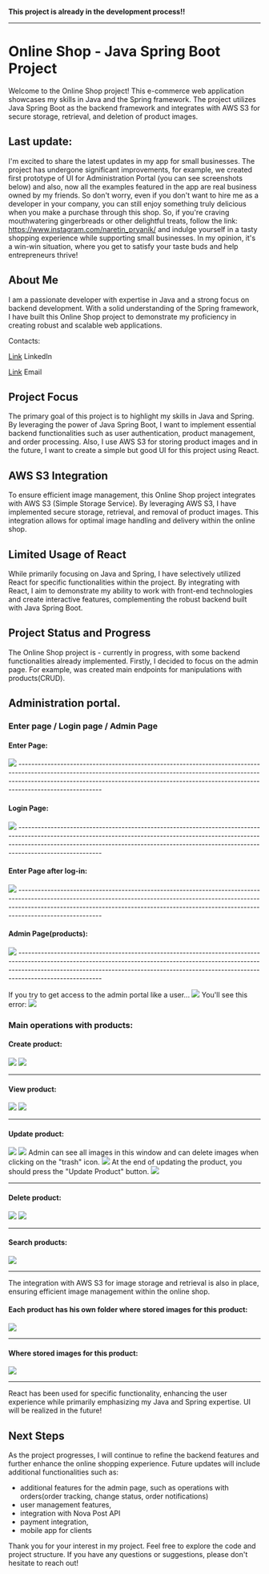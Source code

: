 **This project is already in the development process!!**

-------------------------------------------------

# Online Shop - Java Spring Boot Project

Welcome to the Online Shop project! This e-commerce web application showcases my skills in Java and the Spring framework. The project utilizes Java Spring Boot as the backend framework and integrates with AWS S3 for secure storage, retrieval, and deletion of product images.
## Last update:
I'm excited to share the latest updates in my app for small businesses. The project has undergone significant improvements, for example, we created first prototype of UI for Administration Portal (you can see screenshots below) and also, now all the examples featured in the app are real business owned by my friends. So don't worry, even if you don't want to hire me as a developer in your company, you can still enjoy something truly delicious when you make a purchase through this shop. So, if you're craving mouthwatering gingerbreads or other delightful treats, follow the link: https://www.instagram.com/naretin_pryanik/
and indulge yourself in a tasty shopping experience while supporting small businesses.
In my opinion, it's a win-win situation, where you get to satisfy your taste buds and help entrepreneurs thrive!
## About Me
I am a passionate developer with expertise in Java and a strong focus on backend development. With a solid understanding of the Spring framework, I have built this Online Shop project to demonstrate my proficiency in creating robust and scalable web applications.

Contacts:

[Link](https://www.linkedin.com/in/andrii-seleznov-32142721a/) LinkedIn

[Link](https://mail.google.com/mail/?view=cm&to=seleznov.andriy@gmail.com) Email
## Project Focus
The primary goal of this project is to highlight my skills in Java and Spring. By leveraging the power of Java Spring Boot, I want to implement essential backend functionalities such as user authentication, product management, and order processing. Also, I use AWS S3 for storing product images and in the future, I want to create a simple but good UI for this project using React.
## AWS S3 Integration
To ensure efficient image management, this Online Shop project integrates with AWS S3 (Simple Storage Service). By leveraging AWS S3, I have implemented secure storage, retrieval, and removal of product images. This integration allows for optimal image handling and delivery within the online shop.

## Limited Usage of React
While primarily focusing on Java and Spring, I have selectively utilized React for specific functionalities within the project. By integrating with React, I aim to demonstrate my ability to work with front-end technologies and create interactive features, complementing the robust backend built with Java Spring Boot.

## Project Status and Progress
The Online Shop project is - currently in progress, with some backend functionalities already implemented. Firstly, I decided to focus on the admin page. For example, was created main endpoints for manipulations with products(CRUD).
## Administration portal. 
### Enter page / Login page / Admin Page

#### Enter Page:
<img src="imgs/Enter-page.png">
--------------------------------------------------------------------------------------------------------------------------------------------------------------------------------------------------------------------------------------------------------------------


#### Login Page:
<img src="imgs/Login-page.png">
--------------------------------------------------------------------------------------------------------------------------------------------------------------------------------------------------------------------------------------------------------------------


#### Enter Page after log-in:
<img src="imgs/Enter-page-after-login.png">
--------------------------------------------------------------------------------------------------------------------------------------------------------------------------------------------------------------------------------------------------------------------

#### Admin Page(products):
<img src="imgs/Admin-page.png">
--------------------------------------------------------------------------------------------------------------------------------------------------------------------------------------------------------------------------------------------------------------------


If you try to get access to the admin portal like a user...
<img src="imgs/Login-USER-role.png">
You'll see this error:
<img src="imgs/Access-denied-error.png">

### Main operations with products:

#### Create product:
<img src="imgs/Create-product-1.png">
<img src="imgs/Create-product-2.png">

--------------------------------------------------------------------------------------------------------------------------------------------------------------------------------------------------------------------------------------------------------------------


#### View product:
<img src="imgs/View-product-1.png">
<img src="imgs/View-product-2.png">

--------------------------------------------------------------------------------------------------------------------------------------------------------------------------------------------------------------------------------------------------------------------


#### Update product:
<img src="imgs/Edit-product-1.png">
<img src="imgs/Edit-product-2.png">
Admin can see all images in this window and can delete images when clicking on the "trash" icon.
<img src="imgs/Edit-product-3.png">
At the end of updating the product, you should press the "Update Product" button.
<img src="imgs/Edit-product-4.png">

--------------------------------------------------------------------------------------------------------------------------------------------------------------------------------------------------------------------------------------------------------------------



#### Delete product:
<img src="imgs/Delete-product-1.png">
<img src="imgs/Delete-product-2.png">

--------------------------------------------------------------------------------------------------------------------------------------------------------------------------------------------------------------------------------------------------------------------


#### Search products:
<img src="imgs/Search-products.png">

--------------------------------------------------------------------------------------------------------------------------------------------------------------------------------------------------------------------------------------------------------------------



The integration with AWS S3 for image storage and retrieval is also in place, ensuring efficient image management within the online shop.
#### Each product has his own folder where stored images for this product:
<img src="imgs/s3-folders.png">

--------------------------------------------------------------------------------------------------

#### Where stored images for this product:
<img src="imgs/s3-images.png">

--------------------------------------------------------------------------------------------------

React has been used for specific functionality, enhancing the user experience while primarily emphasizing my Java and Spring expertise.
UI will be realized in the future!

## Next Steps
As the project progresses, I will continue to refine the backend features and further enhance the online shopping experience. Future updates will include additional functionalities such as:
- additional features for the admin page, such as operations with orders(order tracking, change status, order notifications)
- user management features,
- integration with Nova Post API
- payment integration,
- mobile app for clients

Thank you for your interest in my project. Feel free to explore the code and project structure. If you have any questions or suggestions, please don't hesitate to reach out!